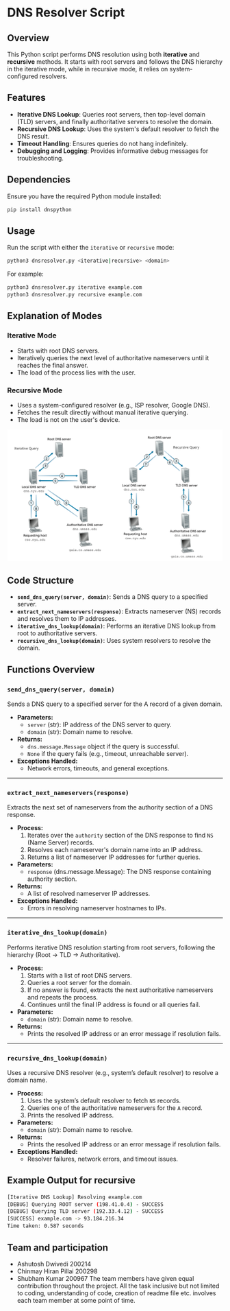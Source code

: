 # DNS Resolver Script

## Overview
This Python script performs DNS resolution using both **iterative** and **recursive** methods. It starts with root servers and follows the DNS hierarchy in the iterative mode, while in recursive mode, it relies on system-configured resolvers.

## Features
- **Iterative DNS Lookup**: Queries root servers, then top-level domain (TLD) servers, and finally authoritative servers to resolve the domain.
- **Recursive DNS Lookup**: Uses the system's default resolver to fetch the DNS result.
- **Timeout Handling**: Ensures queries do not hang indefinitely.
- **Debugging and Logging**: Provides informative debug messages for troubleshooting.

## Dependencies
Ensure you have the required Python module installed:
```sh
pip install dnspython
```

## Usage
Run the script with either the `iterative` or `recursive` mode:
```sh
python3 dnsresolver.py <iterative|recursive> <domain>
```
For example:
```sh
python3 dnsresolver.py iterative example.com
python3 dnsresolver.py recursive example.com
```

## Explanation of Modes
### Iterative Mode
- Starts with root DNS servers.
- Iteratively queries the next level of authoritative nameservers until it reaches the final answer.
- The load of the process lies with the user.

### Recursive Mode
- Uses a system-configured resolver (e.g., ISP resolver, Google DNS).
- Fetches the result directly without manual iterative querying.
- The load is not on the user's device.

![DNS Lookup Flow](dns_query.png)

## Code Structure
- **`send_dns_query(server, domain)`**: Sends a DNS query to a specified server.
- **`extract_next_nameservers(response)`**: Extracts nameserver (NS) records and resolves them to IP addresses.
- **`iterative_dns_lookup(domain)`**: Performs an iterative DNS lookup from root to authoritative servers.
- **`recursive_dns_lookup(domain)`**: Uses system resolvers to resolve the domain.

## Functions Overview

### `send_dns_query(server, domain)`
Sends a DNS query to a specified server for the A record of a given domain.

- **Parameters:**
  - `server` (str): IP address of the DNS server to query.
  - `domain` (str): Domain name to resolve.
- **Returns:**
  - `dns.message.Message` object if the query is successful.
  - `None` if the query fails (e.g., timeout, unreachable server).
- **Exceptions Handled:**
  - Network errors, timeouts, and general exceptions.

---

### `extract_next_nameservers(response)`
Extracts the next set of nameservers from the authority section of a DNS response.

- **Process:**
  1. Iterates over the `authority` section of the DNS response to find `NS` (Name Server) records.
  2. Resolves each nameserver's domain name into an IP address.
  3. Returns a list of nameserver IP addresses for further queries.
- **Parameters:**
  - `response` (dns.message.Message): The DNS response containing authority section.
- **Returns:**
  - A list of resolved nameserver IP addresses.
- **Exceptions Handled:**
  - Errors in resolving nameserver hostnames to IPs.

---

### `iterative_dns_lookup(domain)`
Performs iterative DNS resolution starting from root servers, following the hierarchy (Root -> TLD -> Authoritative).

- **Process:**
  1. Starts with a list of root DNS servers.
  2. Queries a root server for the domain.
  3. If no answer is found, extracts the next authoritative nameservers and repeats the process.
  4. Continues until the final IP address is found or all queries fail.
- **Parameters:**
  - `domain` (str): Domain name to resolve.
- **Returns:**
  - Prints the resolved IP address or an error message if resolution fails.

---

### `recursive_dns_lookup(domain)`
Uses a recursive DNS resolver (e.g., system’s default resolver) to resolve a domain name.

- **Process:**
  1. Uses the system’s default resolver to fetch `NS` records.
  2. Queries one of the authoritative nameservers for the `A` record.
  3. Prints the resolved IP address.
- **Parameters:**
  - `domain` (str): Domain name to resolve.
- **Returns:**
  - Prints the resolved IP address or an error message if resolution fails.
- **Exceptions Handled:**
  - Resolver failures, network errors, and timeout issues.



## Example Output for recursive
```sh
[Iterative DNS Lookup] Resolving example.com
[DEBUG] Querying ROOT server (198.41.0.4) - SUCCESS
[DEBUG] Querying TLD server (192.33.4.12) - SUCCESS
[SUCCESS] example.com -> 93.184.216.34
Time taken: 0.587 seconds
```


## Team and participation
- Ashutosh Dwivedi 200214 
- Chinmay Hiran Pillai 200298
- Shubham Kumar 200967
The team members have given equal contribution throughout the project. All the task inclusive but not limited to coding, understanding of code, creation of readme file etc. involves each team member at some point of time.
